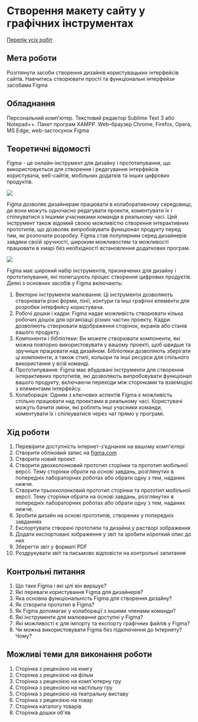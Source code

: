 # Створення макету сайту у графічних інструментах

[Перелік усіх робіт](../README.md)

## Мета роботи

Розглянути засоби створення дизайнів користувацьких інтерфейсів сайтів. Навчитись створювати прості та функціональні інтерфейзи засобами Figma

## Обладнання

Персональний комп'ютер. Текстовий редактор Sublime Text 3 або Notepad++. Пакет програм XAMPP. Web-браузер Chrome, Firefox, Opera, MS Edge, web-застосунок Figma

## Теоретичні відомості

Figma - це онлайн-інструмент для дизайну і прототипування, що використовується для створення і редагування інтерфейсів користувача, веб-сайтів, мобільних додатків та інших цифрових продуктів. 

![](img/lab-06/06-010.png)

Figma дозволяє дизайнерам працювати в колаборативному середовищі, де вони можуть одночасно редагувати проекти, коментувати їх і спілкуватися з іншими учасниками команди в реальному часі. Цей інструмент також відомий своєю можливістю створення інтерактивних прототипів, що дозволяє випробовувати функціонал продукту перед тим, як розпочати розробку. Figma став популярним серед дизайнерів завдяки своїй зручності, широким можливостям та можливості працювати в хмарі без необхідності встановлення додаткових програм.

![](img/lab-06/06-020.png)

Figma має широкий набір інструментів, призначених для дизайну і прототипування, які полегшують процес створення цифрових продуктів. Деякі з основних засобів у Figma включають:

1. Векторні інструменти малювання: Ці інструменти дозволяють створювати різні форми, лінії, контури та інші графічні елементи для розробки інтерфейсу користувача.
2. Робочі дошки і кадри: Figma надає можливість створювати кілька робочих дошок для організації різних частин проекту. Кадри дозволяють створювати відображення сторінок, екранів або станів вашого продукту.
3. Компоненти і бібліотеки: Ви можете створювати компоненти, які можна повторно використовувати у вашому проекті, щоб швидше та зручніше працювати над дизайном. Бібліотеки дозволяють зберігати ці компоненти, а також стилі, кольори та інші ресурси для спільного використання у всій команді.
4. Прототипування: Figma має вбудовані інструменти для створення інтерактивних прототипів, які дозволяють випробовувати функціонал вашого продукту, включаючи переходи між сторінками та взаємодію з елементами інтерфейсу.
5. Колаборація: Одним з ключових аспектів Figma є можливість спільно працювати над проектами в реальному часі. Користувачі можуть бачити зміни, які роблять інші учасники команди, коментувати їх і спілкуватися через чат прямо у програмі.

## Хід роботи

1. Перевірити доступність інтернет-з'єднання на вашому комп'ютері
2. Створити обліковий запис на [figma.com](https://www.figma.com/)
3. Створити новий проект
4. Створити двохколонковий прототип сторінки та прототип мобільної версії. Тему сторінки обрати на основі завдань, розглянутих в попередніх лабораторних роботах або обрати одну з тем, наданих нижче.
4. Створити трьохколонковий прототип сторінки та прототип мобільної версії. Тему сторінки обрати на основі завдань, розглянутих в попередніх лабораторних роботах або обрати одну з тем, наданих нижче.
5. Зробити дизайн на основі прототипів, створених у попередніх завданнях
6. Експортувати створені прототипи та дизайни у растворі зображення
7. Додати експортовані зображення у звіт та зробити короткий опис до них
8. Зберегти звіт у форматі PDF
9.  Роздрукувати звіт та письмово відповісти на контрольні запитання

## Контрольні питання

1. Що таке Figma і які цілі він вирішує?
2. Які переваги користування Figma для дизайнерів?
3. Яка основна функціональність Figma для створення дизайну?
4. Як створити прототип в Figma?
5. Як Figma допомагає у колаборації з іншими членами команди?
6. Які інструменти для малювання доступні у Figma?
7. Які можливості є для імпорту та експорту графічних файлів у Figma?
8. Чи можна використовувати Figma без підключення до Інтернету? Чому?

## Можливі теми для виконання роботи

1. Сторінка з рецензією на книгу
2. Сторінка з рецензією на фільм
3. Сторінка з рецензією на комп'ютерну гру
4. Сторінка з рецензією на настільну гру
5. Сторінка з рецензією на театральну виставу
6. Сторінка з рецензією на товар
7. Сторінка каталогу товарів
8. Сторінка дошки об'яв
 
